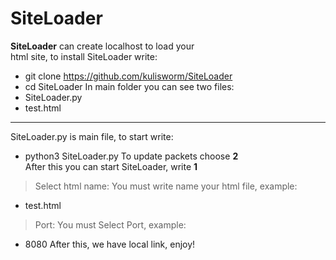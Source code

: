 SiteLoader
====================
**SiteLoader** can create localhost to load your   
html site, to install SiteLoader write:
- git clone https://github.com/kulisworm/SiteLoader
- cd SiteLoader
In main folder you can see two files:
- SiteLoader.py
- test.html
------------
SiteLoader.py is main file, to start write:
- python3 SiteLoader.py
To update packets choose **2**   
After this you can start SiteLoader, write **1**   
> Select html name:
You must write name your html file, example:
- test.html
> Port:
You must Select Port, example:
- 8080
After this, we have local link, enjoy! 
